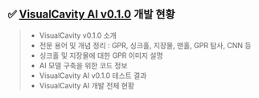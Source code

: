 ## ✅ [VisualCavity AI v0.1.0](https://kim-src.github.io/categories/visualcavity-ai/) 개발 현황
> - VisualCavity v0.1.0 소개
> - 전문 용어 및 개념 정리 : GPR, 싱크홀, 지장물, 맨홀, GPR 탐사, CNN 등
> - 싱크홀 및 지장물에 대한 GPR 이미지 설명
> - AI 모델 구축을 위한 코드 정보
> - VisualCavity AI v0.1.0 테스트 결과
> - VisualCavity AI 개발 전체 현황

<br>
